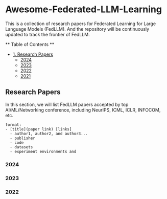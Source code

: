 # Awesome-Federated-LLM-Learning
This is a collection of research papers for Federated Learning for Large Language Models (FedLLM). And the repository will be continuously updated to track the frontier of FedLLM.

** Table of Contents **
- [1. Research Papers](#item-1)
  + [2024](#item-11)
  + [2023](#item-12)
  + [2022](#item-13)
  + [2021](#item-14)


<a id="item-1"></a>
## Research Papers

In this section, we will list FedLLM papers accepted by top AI/ML/Networking conference, including NeurIPS, ICML, ICLR, INFOCOM, etc.
```
format:
- [title](paper link) [links]
  - author1, author2, and author3...
  - publisher
  - code
  - datasets
  - experiment environments and 
```
<a id="item-11"></a>
### 2024

<a id="item-12"></a>
### 2023

<a id="item-13"></a>
### 2022
